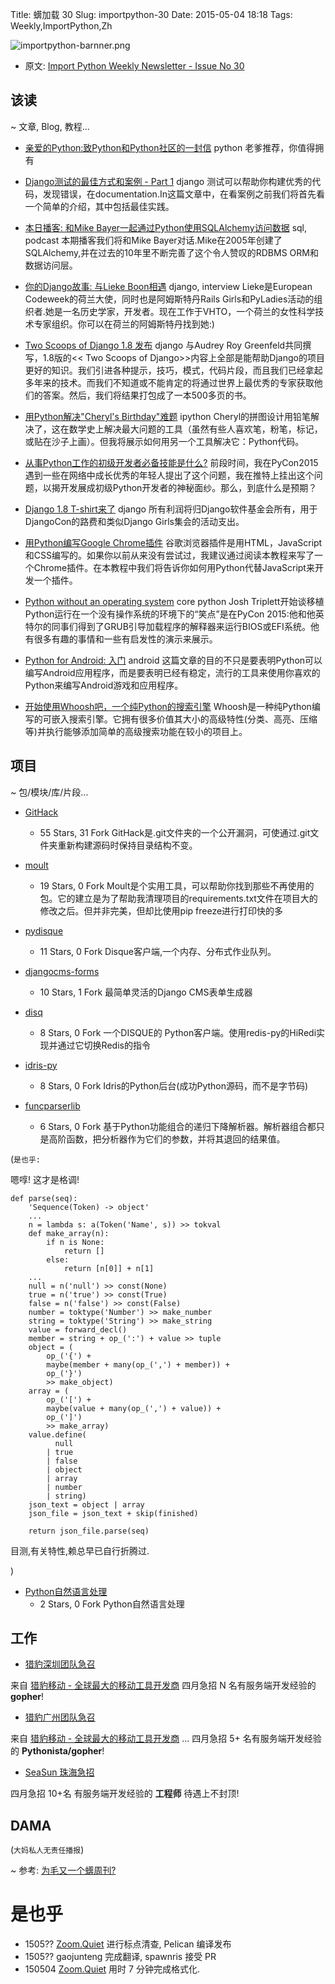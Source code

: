 Title: 蠎加载 30
Slug: importpython-30
Date: 2015-05-04 18:18
Tags: Weekly,ImportPython,Zh 

![importpython-barnner.png](http://zoomq.qiniudn.com/ZQCollection/snap/importpython-barnner.png?imageView2/2/h/210)


- 原文: [Import Python Weekly Newsletter - Issue No 30](http://importpython.com/newsletter/no/30/)

## 该读
~ 文章, Blog, 教程...

-	[亲爱的Python:致Python和Python社区的一封信](http://anna-oz.tumblr.com/post/117173382150/dear-python-a-love-letter-to-python-and-the)
python
老爹推荐，你值得拥有
- [Django测试的最佳方式和案例 - Part 1](https://realpython.com/blog/python/testing-in-django-part-1-best-practices-and-examples/)
django
测试可以帮助你构建优秀的代码，发现错误，在documentation.In这篇文章中，在看案例之前我们将首先看一个简单的介绍，其中包括最佳实践。

- [本日播客: 和Mike Bayer一起通过Python使用SQLAlchemy访问数据](http://www.talkpythontome.com/episodes/show/5/sqlalchemy-and-data-access-in-python)
sql, podcast
本期播客我们将和Mike Bayer对话.Mike在2005年创建了SQLAlchemy,并在过去的10年里不断完善了这个令人赞叹的RDBMS ORM和数据访问层。

- [你的Django故事: 与Lieke Boon相遇](http://blog.djangogirls.org/post/117515207353)
django, interview
Lieke是European Codeweek的荷兰大使，同时也是阿姆斯特丹Rails Girls和PyLadies活动的组织者.她是一名历史学家，开发者。现在工作于VHTO，一个荷兰的女性科学技术专家组织。你可以在荷兰的阿姆斯特丹找到她:)

- [Two Scoops of Django 1.8 发布](http://pydanny.com/two-scoops-of-django-1-8.html)
django
与Audrey Roy Greenfeld共同撰写，1.8版的<< Two Scoops of Django>>内容上全部是能帮助Django的项目更好的知识。我们引进各种提示，技巧，模式，代码片段，而且我们已经拿起多年来的技术。而我们不知道或不能肯定的将通过世界上最优秀的专家获取他们的答案。然后，我们将结果打包成了一本500多页的书。

- [用Python解决"Cheryl's Birthday"难题](http://nbviewer.ipython.org/url/norvig.com/ipython/Cheryl.ipynb)
ipython
Cheryl的拼图设计用铅笔解决了，这在数学史上解决最大问题的工具（虽然有些人喜欢笔，粉笔，标记，或贴在沙子上画）。但我将展示如何用另一个工具解决它：Python代码。


-	[从事Python工作的初级开发者必备技能是什么?](http://kieczkowska.tumblr.com/post/117227214396/asking-twitter-what-skills-are-required-from-a)
前段时间，我在PyCon2015遇到一些在网络中成长优秀的年轻人提出了这个问题，我在推特上挂出这个问题，以揭开发展成初级Python开发者的神秘面纱。那么，到底什么是预期？

- [Django 1.8 T-shirt来了](https://www.djangoproject.com/weblog/2015/apr/28/django-18-release-shirt/)
django
所有利润将归Django软件基金会所有，用于DjangoCon的路费和类似Django Girls集会的活动支出。

- [用Python编写Google Chrome插件](https://pythonspot.com/create-a-chrome-plugin-with-python/)
谷歌浏览器插件是用HTML，JavaScript和CSS编写的。如果你以前从来没有尝试过，我建议通过阅读本教程来写了一个Chrome插件。在本教程中我们将告诉你如何用Python代替JavaScript来开发一个插件。

- [Python without an operating system](http://lwn.net/SubscriberLink/641244/5d1d6d20aeb0a647/)
core python
Josh Triplett开始谈移植Python运行在一个没有操作系统的环境下的“笑点”是在PyCon 2015:他和他英特尔的同事们得到了GRUB引导加载程序的解释器来运行BIOS或EFI系统。他有很多有趣的事情和一些有启发性的演示来展示。

-	[Python for Android: 入门](http://www.checkio.org/blog/python-android-getting-started/)
android
这篇文章的目的不只是要表明Python可以编写Android应用程序，而是要表明已经有稳定，流行的工具来使用你喜欢的Python来编写Android游戏和应用程序。

- [开始使用Whoosh吧，一个纯Python的搜索引擎](http://sowingseasons.com/blog/introduction-to-whoosh.html)
Whoosh是一种纯Python编写的可嵌入搜索引擎。它拥有很多价值其大小的高级特性(分类、高亮、压缩等)并执行能够添加简单的高级搜索功能在较小的项目上。



## 项目
~ 包/模块/库/片段...

- [GitHack](https://github.com/lijiejie/GitHack)
    - 55 Stars, 31 Fork
GitHack是.git文件夹的一个公开漏洞，可使通过.git文件夹重新构建源码时保持目录结构不变。

- [moult](https://github.com/tweekmonster/moult)
    - 19 Stars, 0 Fork
Moult是个实用工具，可以帮助你找到那些不再使用的包。它的建立是为了帮助我清理项目的requirements.txt文件在项目大的修改之后。但并非完美，但却比使用pip freeze进行打印快的多

-	[pydisque](https://github.com/ybrs/pydisque)
    - 11 Stars, 0 Fork
 Disque客户端,一个内存、分布式作业队列。

-	[djangocms-forms](https://github.com/mishbahr/djangocms-forms)
    - 10 Stars, 1 Fork
最简单灵活的Django CMS表单生成器

-	[disq](https://github.com/ryansb/disq)
    - 8 Stars, 0 Fork
 一个DISQUE的 Python客户端。使用redis-py的HiRedi实现并通过它切换Redis的指令

- [idris-py](https://github.com/ziman/idris-py)
    - 8 Stars, 0 Fork
 Idris的Python后台(成功Python源码，而不是字节码)

- [funcparserlib](https://github.com/vlasovskikh/funcparserlib)
    - 6 Stars, 0 Fork
基于Python功能组合的递归下降解析器。解析器组合都只是高阶函数，把分析器作为它们的参数，并将其退回的结果值。

(`是也乎:`

嗯啍! 这才是格调!

    def parse(seq):
        'Sequence(Token) -> object'
        ...
        n = lambda s: a(Token('Name', s)) >> tokval
        def make_array(n):
            if n is None:
                return []
            else:
                return [n[0]] + n[1]
        ...
        null = n('null') >> const(None)
        true = n('true') >> const(True)
        false = n('false') >> const(False)
        number = toktype('Number') >> make_number
        string = toktype('String') >> make_string
        value = forward_decl()
        member = string + op_(':') + value >> tuple
        object = (
            op_('{') +
            maybe(member + many(op_(',') + member)) +
            op_('}')
            >> make_object)
        array = (
            op_('[') +
            maybe(value + many(op_(',') + value)) +
            op_(']')
            >> make_array)
        value.define(
              null
            | true
            | false
            | object
            | array
            | number
            | string)
        json_text = object | array
        json_file = json_text + skip(finished)

        return json_file.parse(seq)


目测,有关特性,赖总早已自行折腾过.

)


- [Python自然语言处理](https://github.com/SequomicsResearch/Natural-Language-Processing-with-Python)
    - 2 Stars, 0 Fork
Python自然语言处理
## 工作

- [猎豹深圳团队急召](https://github.com/cheetahmobile/CMBM/wiki/BmSzHr)

来自 [猎豹移动 - 全球最大的移动工具开发商](http://www.cmcm.com/zh-cn/cm-backup/) 
四月急招 N 名有服务端开发经验的 **gopher**!


- [猎豹广州团队急召](https://github.com/cheetahmobile/CMBM/wiki/BmGzHr)

来自 [猎豹移动 - 全球最大的移动工具开发商](http://www.cmcm.com/zh-cn/cm-backup/) ...
四月急招 5+ 名有服务端开发经验的 **Pythonista/gopher**!

- [SeaSun 珠海急招](https://github.com/cheetahmobile/CMBM/wiki/SeaSunZh)

四月急招 10+名 有服务端开发经验的 **工程师** 待遇上不封顶!


## DAMA
(`大妈私人无责任播报`)

~ 参考: [为毛又一个蠎周刊?](importpython-why)


# 是也乎

- 1505?? [Zoom.Quiet](http://zoomquiet.io) 进行标点清查, Pelican 编译发布
- 1505?? gaojunteng 完成翻译, spawnris 接受 PR
- 150504 [Zoom.Quiet](http://zoomquiet.io) 用时 7 分钟完成格式化.

